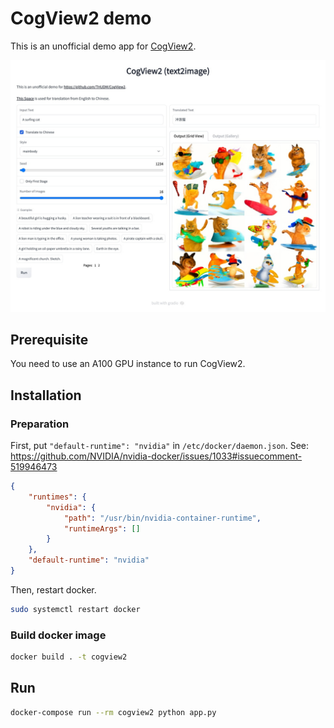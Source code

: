 # CogView2 demo
This is an unofficial demo app for [CogView2](https://github.com/THUDM/CogView2).

![screenshot](assets/screenshot.jpg)

## Prerequisite
You need to use an A100 GPU instance to run CogView2.

## Installation
### Preparation
First, put `"default-runtime": "nvidia"` in `/etc/docker/daemon.json`.
See: https://github.com/NVIDIA/nvidia-docker/issues/1033#issuecomment-519946473
```json
{
    "runtimes": {
        "nvidia": {
            "path": "/usr/bin/nvidia-container-runtime",
            "runtimeArgs": []
        }
    },
    "default-runtime": "nvidia"
}
```

Then, restart docker.
```bash
sudo systemctl restart docker
```

### Build docker image
```bash
docker build . -t cogview2
```

## Run
```bash
docker-compose run --rm cogview2 python app.py
```
